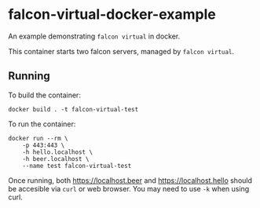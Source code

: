 # falcon-virtual-docker-example

An example demonstrating `falcon virtual` in docker.

This container starts two falcon servers, managed by `falcon virtual`.

## Running

To build the container:

```
docker build . -t falcon-virtual-test
```

To run the container:

```
docker run --rm \
    -p 443:443 \
    -h hello.localhost \
    -h beer.localhost \
    --name test falcon-virtual-test
```

Once running, both https://localhost.beer and https://localhost.hello should be accesible via `curl` or web browser. You may need to use `-k` when using curl.
